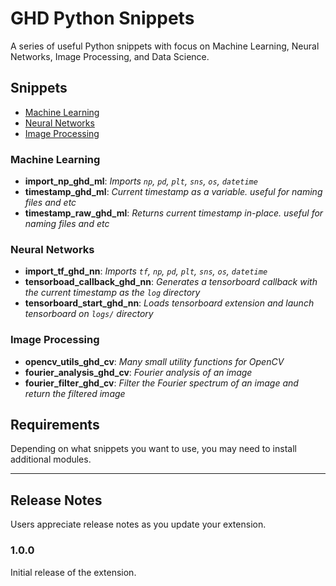 # GHD Python Snippets

A series of useful Python snippets with focus on Machine Learning, Neural Networks, Image Processing, and Data Science.

## Snippets

  - [Machine Learning](#machine-learning)
  - [Neural Networks](#neural-networks)
  - [Image Processing](#image-processing)

### Machine Learning

- **import_np_ghd_ml**: *Imports `np`, `pd`, `plt`, `sns`, `os`, `datetime`*
- **timestamp_ghd_ml**: *Current timestamp as a variable. useful for naming files and etc*
- **timestamp_raw_ghd_ml**: *Returns current timestamp in-place. useful for naming files and etc*

### Neural Networks

- **import_tf_ghd_nn**: *Imports `tf`, `np`, `pd`, `plt`, `sns`, `os`, `datetime`*
- **tensorboad_callback_ghd_nn**: *Generates a tensorboard callback with the current timestamp as the `log` directory*
- **tensorboard_start_ghd_nn**: *Loads tensorboard extension and launch tensorboard on `logs/` directory*

### Image Processing

- **opencv_utils_ghd_cv**: *Many small utility functions for OpenCV*
- **fourier_analysis_ghd_cv**: *Fourier analysis of an image*
- **fourier_filter_ghd_cv**: *Filter the Fourier spectrum of an image and return the filtered image*

## Requirements

Depending on what snippets you want to use, you may need to install additional modules.

-------------------------------------------------

## Release Notes

Users appreciate release notes as you update your extension.

### 1.0.0

Initial release of the extension.
